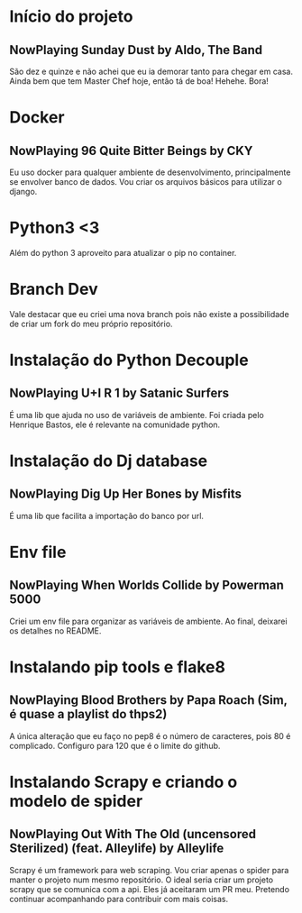 # Início do projeto
## NowPlaying Sunday Dust by Aldo, The Band

São dez e quinze e não achei que eu ia demorar tanto para chegar em casa.
Ainda bem que tem Master Chef hoje, então tá de boa!
Hehehe.
Bora!

# Docker
## NowPlaying 96 Quite Bitter Beings by CKY
Eu uso docker para qualquer ambiente de desenvolvimento, principalmente se envolver banco de dados.
Vou criar os arquivos básicos para utilizar o django.

# Python3 <3
Além do python 3 aproveito para atualizar o pip no container.

# Branch Dev
Vale destacar que eu criei uma nova branch pois não existe a possibilidade de criar um fork do meu próprio repositório.

# Instalação do Python Decouple
## NowPlaying U+I R 1 by Satanic Surfers
É uma lib que ajuda no uso de variáveis de ambiente.
Foi criada pelo Henrique Bastos, ele é relevante na comunidade python.

# Instalação do Dj database
## NowPlaying Dig Up Her Bones by Misfits
É uma lib que facilita a importação do banco por url.

# Env file
## NowPlaying When Worlds Collide by Powerman 5000
Criei um env file para organizar as variáveis de ambiente.
Ao final, deixarei os detalhes no README.

# Instalando pip tools e flake8
## NowPlaying Blood Brothers by Papa Roach (Sim, é quase a playlist do thps2)
A única alteração que eu faço no pep8 é o número de caracteres, pois 80 é complicado.
Configuro para 120 que é o limite do github.

# Instalando Scrapy e criando o modelo de spider
## NowPlaying Out With The Old (uncensored Sterilized) (feat. Alleylife) by Alleylife
Scrapy é um framework para web scraping.
Vou criar apenas o spider para manter o projeto num mesmo repositório.
O ideal seria criar um projeto scrapy que se comunica com a api.
Eles já aceitaram um PR meu. Pretendo continuar acompanhando para contribuir com mais coisas.
